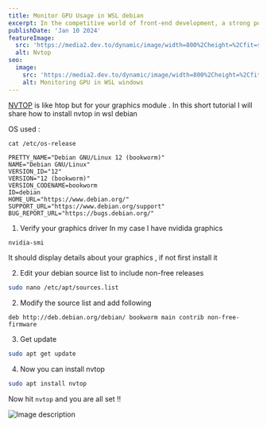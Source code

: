 ```yaml
---
title: Monitor GPU Usage in WSL debian
excerpt: In the competitive world of front-end development, a strong portfolio is your ticket to showcasing your skills, making a lasting impression on potential employers or clients, and advancing your career. Your portfolio is your digital business card, and it should be a reflection of your talent, creativity, and expertise.
publishDate: 'Jan 10 2024'
featureImage:
  src: 'https://media2.dev.to/dynamic/image/width=800%2Cheight=%2Cfit=scale-down%2Cgravity=auto%2Cformat=auto/https%3A%2F%2Fdev-to-uploads.s3.amazonaws.com%2Fuploads%2Farticles%2Fzix26djow1vmzccplctj.png'
  alt: Nvtop
seo:
  image:
    src: 'https://media2.dev.to/dynamic/image/width=800%2Cheight=%2Cfit=scale-down%2Cgravity=auto%2Cformat=auto/https%3A%2F%2Fdev-to-uploads.s3.amazonaws.com%2Fuploads%2Farticles%2Fzix26djow1vmzccplctj.png'
    alt: Monitoring GPU in WSL windows
---
```

[NVTOP](https://github.com/Syllo/nvtop) is like htop but for your graphics module . In this short tutorial I will share how to install nvtop in wsl debian 

OS used : 

`cat /etc/os-release`

```
PRETTY_NAME="Debian GNU/Linux 12 (bookworm)"
NAME="Debian GNU/Linux"
VERSION_ID="12"
VERSION="12 (bookworm)"
VERSION_CODENAME=bookworm
ID=debian
HOME_URL="https://www.debian.org/"
SUPPORT_URL="https://www.debian.org/support"
BUG_REPORT_URL="https://bugs.debian.org/"
```

1) Verify your graphics driver
In my case I have nvidida graphics 

```bash
nvidia-smi
```
It should display details about your graphics , if not first install it

2) Edit your debian source list to include non-free releases 
```bash 
sudo nano /etc/apt/sources.list
```

2) Modify the source list and add following 

```
deb http://deb.debian.org/debian/ bookworm main contrib non-free-firmware
```
3) Get update 

```bash 
sudo apt get update
```

4) Now you can install nvtop 

```bash
sudo apt install nvtop
```
Now hit `nvtop` and you are all set !! 

![Image description](https://dev-to-uploads.s3.amazonaws.com/uploads/articles/zix26djow1vmzccplctj.png)

